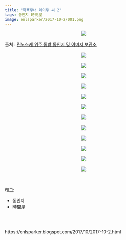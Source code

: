 ```yaml
---
title: "뾱뾱무녀 레이무 씨 2"
tags: 동인지 時間屋
image: enlsparker/2017-10-2/001.png
---
```

<div class="article">
<div class="post-body entry-content" id="post-body-5476991065108113612" itemprop="description articleBody">
<div class="separator" style="clear: both; text-align: center;">
<img src="{{ site.nasurl }}/enlsparker/2017-10-2/001.png"/></div>
<br/>
<a name="more"></a>출처 : <a href="http://blog.naver.com/leejb200">린노스케 위주 동방 동인지 및 이미지 보관소</a><br/>
<br/>
<div class="separator" style="clear: both; text-align: center;">
<img src="{{ site.nasurl }}/enlsparker/2017-10-2/002.png"/></div>
<br/>
<div class="separator" style="clear: both; text-align: center;">
<img src="{{ site.nasurl }}/enlsparker/2017-10-2/003.png"/></div>
<br/>
<div class="separator" style="clear: both; text-align: center;">
<img src="{{ site.nasurl }}/enlsparker/2017-10-2/004.png"/></div>
<br/>
<div class="separator" style="clear: both; text-align: center;">
<img src="{{ site.nasurl }}/enlsparker/2017-10-2/005.png"/></div>
<br/>
<div class="separator" style="clear: both; text-align: center;">
<img src="{{ site.nasurl }}/enlsparker/2017-10-2/006.png"/></div>
<br/>
<div class="separator" style="clear: both; text-align: center;">
<img src="{{ site.nasurl }}/enlsparker/2017-10-2/007.png"/></div>
<br/>
<div class="separator" style="clear: both; text-align: center;">
<img src="{{ site.nasurl }}/enlsparker/2017-10-2/008.png"/></div>
<br/>
<div class="separator" style="clear: both; text-align: center;">
<img src="{{ site.nasurl }}/enlsparker/2017-10-2/009.png"/></div>
<br/>
<div class="separator" style="clear: both; text-align: center;">
<img src="{{ site.nasurl }}/enlsparker/2017-10-2/010.png"/></div>
<br/>
<div class="separator" style="clear: both; text-align: center;">
<img src="{{ site.nasurl }}/enlsparker/2017-10-2/011.png"/></div>
<br/>
<div class="separator" style="clear: both; text-align: center;">
<img src="{{ site.nasurl }}/enlsparker/2017-10-2/012.png"/></div>
<br/>
<div class="separator" style="clear: both; text-align: center;">
<img src="{{ site.nasurl }}/enlsparker/2017-10-2/013.png"/></div>
<br/>
<div style="clear: both;"></div>
</div></div><br/>
<div class="tagTrail">
<p>태그: </p>
<ul>
<li>동인지</li>
<li>時間屋</li>
</ul>
</div><br/>

<br/>
<p id="refer">https://enlsparker.blogspot.com/2017/10/2017-10-2.html</p>
<br/>
